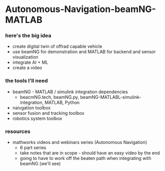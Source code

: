 # Autonomous-Navigation-beamNG-MATLAB

### here's the big idea

* create digital twin of offrad capable vehicle
* use beamNG for demonstration and MATLAB for backend and sensor visualization
* integrate AI + ML
* create a video

### the tools I'll need

* beamNG - MATLAB / simulink integration dependencies
  * beacmNG.tech, beamNG.py, beamNG-MATLABL-simulink-integration, MATLAB, Python
* naivgation toolbox
* sensor fusion and tracking toolbox
* robotics system toolbox

### resources

* mathworks videos and  webinars series (Autonomous Navigation)
  * 6 part series
  * take notes that are in scope - should have an easy video by the end
  * going to have to work off the beaten path when integrating with beamNG (we'll see)
